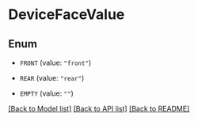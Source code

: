 # DeviceFaceValue

## Enum


* `FRONT` (value: `"front"`)

* `REAR` (value: `"rear"`)

* `EMPTY` (value: `""`)


[[Back to Model list]](../README.md#documentation-for-models) [[Back to API list]](../README.md#documentation-for-api-endpoints) [[Back to README]](../README.md)



